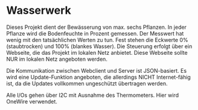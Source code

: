 # Wasserwerk
Dieses Projekt dient der Bewässerung von max. sechs Pflanzen. In jeder Pflanze wird die Bodenfeuchte in Prozent gemessen. Der Messwert hat wenig mit den tatsächlichen Werten zu tun.
Fest stehen die Eckwerte 0% (staubtrocken) und 100% (blankes Wasser). Die Steuerung erfolgt über ein Webseite, die das Projekt im lokalen Netz anbietet. Diese Webseite sollte NUR im lokalen Netz angeboten werden.

Die Kommunikation zwischen Webclient und Server ist JSON-basiert. Es wird eine Update-Funktion angeboten, die allerdings NICHT Internet-fähig ist, da die Updates vollkommen ungeschützt
übertragen werden.

Alle I/Os gehen über I2C mit Ausnahme des Thermometers. Hier wird OneWire verwendet.
